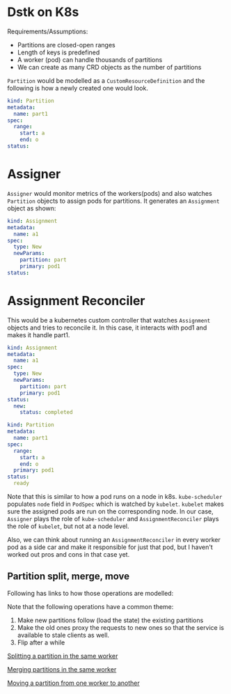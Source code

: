 # Dstk on K8s

Requirements/Assumptions:
* Partitions are closed-open ranges
* Length of keys is predefined
* A worker (pod) can handle thousands of partitions
* We can create as many CRD objects as the number of partitions

`Partition` would be modelled as a `CustomResourceDefinition` and the following is how a newly created one would look.
```yaml
kind: Partition
metadata:
  name: part1
spec:
  range:
    start: a
    end: o
status:
```

# Assigner
`Assigner` would monitor metrics of the workers(pods) and also watches `Partition` objects to assign pods for partitions. It generates an `Assignment` object as shown:

```yaml
kind: Assignment
metadata:
  name: a1
spec:
  type: New
  newParams:
    partition: part
    primary: pod1
status:
```

# Assignment Reconciler
This would be a kubernetes custom controller that watches `Assignment` objects and tries to reconcile it. In this case, it interacts with pod1 and makes it handle part1.
```yaml
kind: Assignment
metadata:
  name: a1
spec:
  type: New
  newParams:
    partition: part
    primary: pod1
status:
  new: 
    status: completed
```

```yaml
kind: Partition
metadata:
  name: part1
spec:
  range:
    start: a
    end: o
  primary: pod1
status:
  ready
```

Note that this is similar to how a pod runs on a node in k8s. `kube-scheduler` populates `node` field in `PodSpec` which is watched by `kubelet`. `kubelet` makes sure the assigned pods are run on the corresponding node. In our case, `Assigner` plays the role of `kube-scheduler` and `AssignmentReconciler` plays the role of `kubelet`, but not at a node level.

Also, we can think about running an `AssignmentReconciler` in every worker pod as a side car and make it responsible for just that pod, but I haven't worked out pros and cons in that case yet.


## Partition split, merge, move

Following has links to how those operations are modelled:

Note that the following operations have a common theme:
1. Make new partitions follow (load the state) the existing partitions
1. Make the old ones proxy the requests to new ones so that the service is available to stale clients as well.
1. Flip after a while

 
[Splitting a partition in the same worker](split.md)

[Merging partitions in the same worker](merge.md)

[Moving a partition from one worker to another](move.md)
